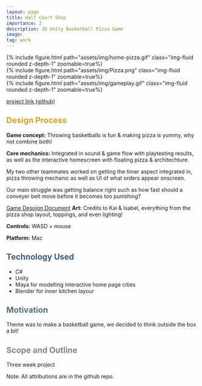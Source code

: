 ```yaml
---
layout: page
title: Half Court Shop
importance: 2
description: 3D Unity Basketball Pizza Game
image: 
tag: work
---
```



<div class="row mt-3">
<div class="col-sm mt-3 mt-md-0">
        {% include figure.html path="assets/img/home-pizza.gif" class="img-fluid rounded z-depth-1" zoomable=true%}
    </div>
    <div class="col-sm mt-3 mt-md-0">
        {% include figure.html path="assets/img/Pizza.png" class="img-fluid rounded z-depth-1" zoomable=true%}
    </div>
    <div class="col-sm mt-3 mt-md-0">
        {% include figure.html path="assets/img/gameplay.gif" class="img-fluid rounded z-depth-1" zoomable=true%}
    </div>
</div>

[project link (github)](https://github.com/ayaalsabahi/project01-GDPP)

## <span style="color: #daa520;"> Design Process </span>

**Game concept:** 
Throwing basketballs is fun & making pizza is yummy, why not combine both!

**Core mechanics:**
Integrated in sound & game flow with playtesting results, as well as the interactive homescreen with floating pizza & architechture. 

My two other teammates worked on getting the timer aspect integrated in, pizza throwing mechanic as well as UI of what orders appear onscreen.

Our main struggle was getting balance right such as how fast should a conveyer belt move before it becomes too punishing? 

[Game Desoign Document](https://docs.google.com/document/d/1b2HIzkNuHeq8XiBHke0rV21wxuWgls1w-okmStLmXjM/edit?usp=sharing)
**Art:**
Credits to Kai & Isabel, everything from the pizza shop layout, toppings, and even lighting!

**Controls:** 
WASD + mouse 

**Platform:** 
Mac 

## <span style="color: #3d5a80;">Technology Used</span>
- C#
- Unity
- Maya for modelling interactive home page cities 
- Blender for inner kitchen layour 

## <span style="color: #54717a;">Motivation</span>
Theme was to make a basketball game, we decided to think outside the box a bit!

## <span style="color: #8a837d;">Scope and Outline</span>
Three week project

Note: All attributions are in the github repo. 